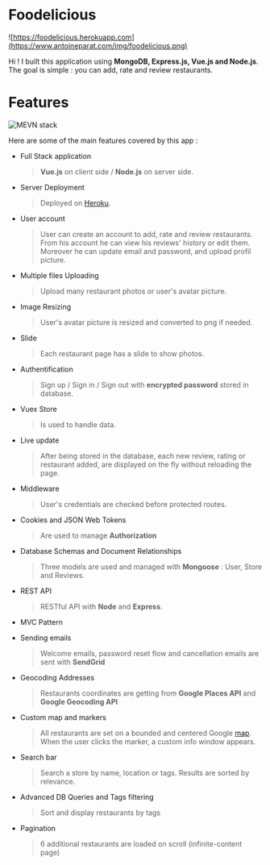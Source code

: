 # Foodelicious

![https://foodelicious.herokuapp.com](https://www.antoineparat.com/img/foodelicious.png)

Hi ! I built this application using **MongoDB, Express.js, Vue.js and Node.js**. <br> 
The goal is simple : you can add, rate and review restaurants.

# Features

![MEVN stack](https://fiverr-res.cloudinary.com/images/t_main1,q_auto,f_auto/gigs/118913530/original/051672fddc3634fc420f2721ad510675d3a3c099/develop-a-mevn-stack-app.png)

Here are some of the main features covered by this app : 
 
- Full Stack application 
	> **Vue.js** on client side / **Node.js** on server side.

-  Server Deployment
	> Deployed on [Heroku](https://foodelicious.herokuapp.com/).

 - User account
	> User can create an account to add, rate and review restaurants. From his account he can view his reviews' history or edit them. Moreover he can update email and password, and upload profil picture.

-  Multiple files Uploading
	 > Upload many restaurant photos or user's avatar picture.

- Image Resizing 
	 > User's avatar picture is resized and converted to png if needed.

- Slide
	> Each restaurant page has a slide to show photos.
	
- Authentification 
	> Sign up / Sign in / Sign out with **encrypted password** stored in database.
	
- Vuex Store
	>Is used to handle data. 

- Live update 
	>After being stored in the database, each new review, rating or restaurant added, are displayed on the fly without reloading the page.

-  Middleware 
	 >User's credentials are checked before protected routes.

- Cookies and JSON Web Tokens
	> Are used to manage **Authorization**
	
-   Database Schemas and Document Relationships
	> Three models are used and managed with **Mongoose** : User, Store and Reviews.
	
-  REST API
	> RESTful API with **Node** and  **Express**.

-  MVC Pattern

- Sending emails
	 > Welcome emails, password reset flow and cancellation emails are sent with **SendGrid** 

-   Geocoding Addresses 
	 > Restaurants coordinates are getting from **Google Places API** and **Google Geocoding API**

-   Custom map and markers
	> All restaurants are set on a bounded and centered Google  [map](https://foodelicious.herokuapp.com/carte). When the user clicks the marker, a custom info window appears. 

-   Search bar
	> Search a store by name, location or tags. Results are sorted by relevance.

- Advanced DB Queries and Tags filtering
	> Sort and display restaurants by tags

-   Pagination
	 > 6 additional restaurants are loaded on scroll (infinite-content page)
